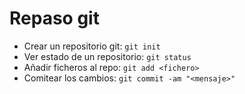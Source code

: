 # Repaso git

* Crear un repositorio git: `git init`
* Ver estado de un repositorio: `git status`
* Añadir ficheros al repo: `git add <fichero>`
* Comitear los cambios: `git commit -am "<mensaje>"`